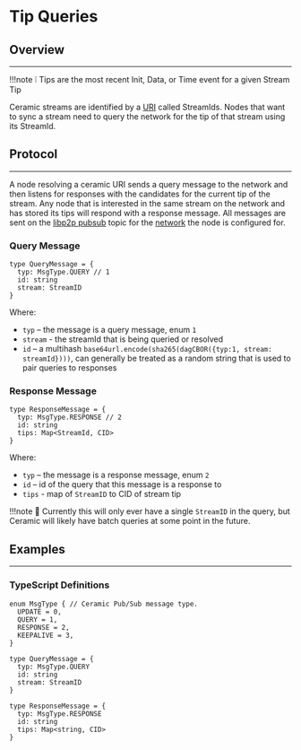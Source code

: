 # Tip Queries

## Overview
---

!!!note
    ❕ Tips are the most recent Init, Data, or Time event for a given Stream Tip


Ceramic streams are identified by a [URI](../streams/uri-scheme) called StreamIds. Nodes that want to sync a stream need to query the network for the tip of that stream using its StreamId. 

## Protocol
---

A node resolving a ceramic URI sends a query message to the network and then listens for responses with the candidates for the current tip of the stream. Any node that is interested in the same stream on the network and has stored its tips will respond with a response message. All messages are sent on the [libp2p pubsub](https://github.com/libp2p/specs/tree/master/pubsub) topic for the [network](networks.md) the node is configured for.

### **Query Message**

```tsx
type QueryMessage = {
  typ: MsgType.QUERY // 1
  id: string
  stream: StreamID
}
```

Where:

- `typ` – the message is a query message, enum `1`
- `stream` - the streamId that is being queried or resolved
- `id` – a multihash `base64url.encode(sha265(dagCBOR({typ:1, stream: streamId})))`, can generally be treated as a random string that is used to pair queries to responses

### **Response Message**

```tsx
type ResponseMessage = {
  typ: MsgType.RESPONSE // 2
  id: string
  tips: Map<StreamId, CID> 
}
```

Where:

- `typ` – the message is a response message, enum `2`
- `id` – id of the query that this message is a response to
- `tips` - map of `StreamID` to CID of stream tip

!!!note
    🚧 Currently this will only ever have a single `StreamID` in the query, but Ceramic will likely have batch queries at some point in the future.


## Examples
---

### TypeScript Definitions

```tsx
enum MsgType { // Ceramic Pub/Sub message type.
  UPDATE = 0,
  QUERY = 1,
  RESPONSE = 2,
  KEEPALIVE = 3,
}

type QueryMessage = {
  typ: MsgType.QUERY
  id: string
  stream: StreamID
}

type ResponseMessage = {
  typ: MsgType.RESPONSE
  id: string
  tips: Map<string, CID>
}
```
